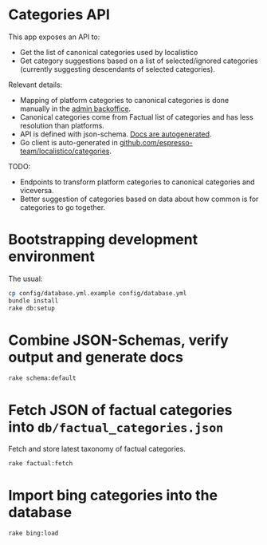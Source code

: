 # Categories API

This app exposes an API to:
 - Get the list of canonical categories used by localistico
 - Get category suggestions based on a list of selected/ignored
   categories (currently suggesting descendants of selected
   categories).

Relevant details:
 - Mapping of platform categories to canonical categories is done
   manually in the [admin backoffice][backoffice].
 - Canonical categories come from Factual list of categories and has
   less resolution than platforms.
 - API is defined with json-schema. [Docs are autogenerated][docs].
 - Go client is auto-generated in
   [github.com/espresso-team/localistico/categories][gopkg].

TODO:
 - Endpoints to transform platform categories to canonical categories
   and viceversa.
 - Better suggestion of categories based on data about how common is for
   categories to go together.

# Bootstrapping development environment

The usual:

```bash
cp config/database.yml.example config/database.yml
bundle install
rake db:setup
```

# Combine JSON-Schemas, verify output and generate docs

```
rake schema:default
```

# Fetch JSON of factual categories into `db/factual_categories.json`


Fetch and store latest taxonomy of factual categories.

```
rake factual:fetch
```

# Import bing categories into the database

```
rake bing:load
```


[docs]: https://github.com/localistico/categories-api/blob/master/schema/api.md
[gopkg]: https://github.com/localistico/localistico/tree/master/categories
[backoffice]: http://localistico-categories.herokuapp.com/admin

